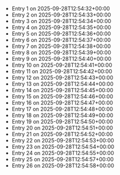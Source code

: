 - Entry 1 on 2025-09-28T12:54:32+00:00
- Entry 2 on 2025-09-28T12:54:33+00:00
- Entry 3 on 2025-09-28T12:54:34+00:00
- Entry 4 on 2025-09-28T12:54:35+00:00
- Entry 5 on 2025-09-28T12:54:36+00:00
- Entry 6 on 2025-09-28T12:54:37+00:00
- Entry 7 on 2025-09-28T12:54:38+00:00
- Entry 8 on 2025-09-28T12:54:39+00:00
- Entry 9 on 2025-09-28T12:54:40+00:00
- Entry 10 on 2025-09-28T12:54:41+00:00
- Entry 11 on 2025-09-28T12:54:42+00:00
- Entry 12 on 2025-09-28T12:54:43+00:00
- Entry 13 on 2025-09-28T12:54:44+00:00
- Entry 14 on 2025-09-28T12:54:45+00:00
- Entry 15 on 2025-09-28T12:54:46+00:00
- Entry 16 on 2025-09-28T12:54:47+00:00
- Entry 17 on 2025-09-28T12:54:48+00:00
- Entry 18 on 2025-09-28T12:54:49+00:00
- Entry 19 on 2025-09-28T12:54:50+00:00
- Entry 20 on 2025-09-28T12:54:51+00:00
- Entry 21 on 2025-09-28T12:54:52+00:00
- Entry 22 on 2025-09-28T12:54:53+00:00
- Entry 23 on 2025-09-28T12:54:54+00:00
- Entry 24 on 2025-09-28T12:54:55+00:00
- Entry 25 on 2025-09-28T12:54:57+00:00
- Entry 26 on 2025-09-28T12:54:58+00:00
